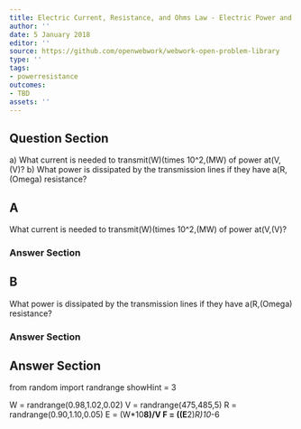 ```yaml
---
title: Electric Current, Resistance, and Ohms Law - Electric Power and Energy
author: ''
date: 5 January 2018
editor: ''
source: https://github.com/openwebwork/webwork-open-problem-library
type: ''
tags:
- powerresistance
outcomes:
- TBD
assets: ''
---
```


## Question Section 

a) What current is needed to transmit(W)(times 10^2,(MW) of power at(V,(V)?
b) What power is dissipated by the transmission lines if they have a(R,(Omega) resistance?

## A
What current is needed to transmit(W)(times 10^2,(MW) of power at(V,(V)?
### Answer Section
## B
What power is dissipated by the transmission lines if they have a(R,(Omega) resistance?
### Answer Section


## Answer Section

from random import randrange
showHint = 3


W = randrange(0.98,1.02,0.02)
V = randrange(475,485,5)
R = randrange(0.90,1.10,0.05)
E = (W*10**8)/V
F = ((E**2)*R)*10**-6